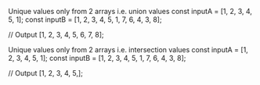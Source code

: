 Unique values only from 2 arrays i.e. union values
const inputA = [1, 2, 3, 4, 5, 1];
const inputB = [1, 2, 3, 4, 5, 1, 7, 6, 4, 3, 8];

// Output
[1, 2, 3, 4, 5, 6, 7, 8];



Unique values only from 2 arrays i.e. intersection values
const inputA = [1, 2, 3, 4, 5, 1];
const inputB = [1, 2, 3, 4, 5, 1, 7, 6, 4, 3, 8];

// Output
[1, 2, 3, 4, 5,];
